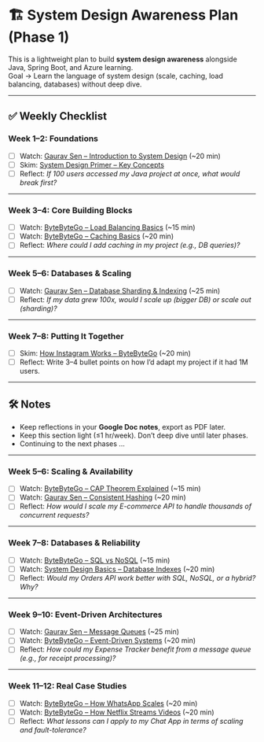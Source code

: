 # 🏗️ System Design Awareness Plan (Phase 1)

This is a lightweight plan to build **system design awareness** alongside Java, Spring Boot, and Azure learning.  
Goal → Learn the language of system design (scale, caching, load balancing, databases) without deep dive.

---

## ✅ Weekly Checklist

### Week 1–2: Foundations
- [ ] Watch: [Gaurav Sen – Introduction to System Design](https://www.youtube.com/watch?v=UzLMhqg3_Wc) (~20 min)  
- [ ] Skim: [System Design Primer – Key Concepts](https://github.com/donnemartin/system-design-primer)  
- [ ] Reflect: *If 100 users accessed my Java project at once, what would break first?*

---

### Week 3–4: Core Building Blocks
- [ ] Watch: [ByteByteGo – Load Balancing Basics](https://www.youtube.com/watch?v=K0Ta65OqQkY) (~15 min)  
- [ ] Watch: [ByteByteGo – Caching Basics](https://www.youtube.com/watch?v=ZfxVp9o5IXY) (~20 min)  
- [ ] Reflect: *Where could I add caching in my project (e.g., DB queries)?*

---

### Week 5–6: Databases & Scaling
- [ ] Watch: [Gaurav Sen – Database Sharding & Indexing](https://www.youtube.com/watch?v=dc2jzH9gHq0) (~25 min)  
- [ ] Reflect: *If my data grew 100x, would I scale up (bigger DB) or scale out (sharding)?*

---

### Week 7–8: Putting It Together
- [ ] Skim: [How Instagram Works – ByteByteGo](https://www.youtube.com/watch?v=vvhC64hQZMk) (~20 min)  
- [ ] Reflect: Write 3–4 bullet points on how I’d adapt my project if it had 1M users.  

---

## 🛠️ Notes
- Keep reflections in your **Google Doc notes**, export as PDF later.  
- Keep this section light (≤1 hr/week). Don’t deep dive until later phases.  
- Continuing to the next phases ...

--- 

### Week 5–6: Scaling & Availability
- [ ] Watch: [ByteByteGo – CAP Theorem Explained](https://www.youtube.com/watch?v=9ytSLZgXJ08) (~15 min)  
- [ ] Watch: [Gaurav Sen – Consistent Hashing](https://www.youtube.com/watch?v=UF9Iqmg94tk) (~20 min)  
- [ ] Reflect: *How would I scale my E-commerce API to handle thousands of concurrent requests?*  

---

### Week 7–8: Databases & Reliability
- [ ] Watch: [ByteByteGo – SQL vs NoSQL](https://www.youtube.com/watch?v=Bm7vLx-M9jI) (~15 min)  
- [ ] Watch: [System Design Basics – Database Indexes](https://www.youtube.com/watch?v=NGOzeRrj1UQ) (~20 min)  
- [ ] Reflect: *Would my Orders API work better with SQL, NoSQL, or a hybrid? Why?*  

---

### Week 9–10: Event-Driven Architectures
- [ ] Watch: [Gaurav Sen – Message Queues](https://www.youtube.com/watch?v=oUJbuFMyBDk) (~25 min)  
- [ ] Watch: [ByteByteGo – Event-Driven Systems](https://www.youtube.com/watch?v=pSX9Z8A8M3M) (~20 min)  
- [ ] Reflect: *How could my Expense Tracker benefit from a message queue (e.g., for receipt processing)?*  

---

### Week 11–12: Real Case Studies
- [ ] Watch: [ByteByteGo – How WhatsApp Scales](https://www.youtube.com/watch?v=UFeZy0OZlfU) (~20 min)  
- [ ] Watch: [ByteByteGo – How Netflix Streams Videos](https://www.youtube.com/watch?v=3lC9J3G0URU) (~20 min)  
- [ ] Reflect: *What lessons can I apply to my Chat App in terms of scaling and fault-tolerance?*  
